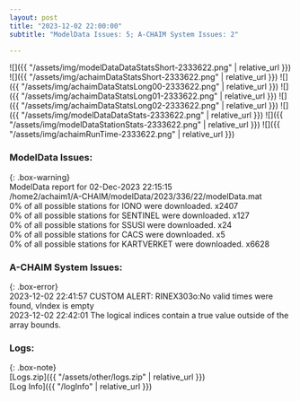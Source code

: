 ```yaml
---
layout: post
title: "2023-12-02 22:00:00"
subtitle: "ModelData Issues: 5; A-CHAIM System Issues: 2"

---
```


![]({{ "/assets/img/modelDataDataStatsShort-2333622.png" | relative_url }})
![]({{ "/assets/img/achaimDataStatsShort-2333622.png" | relative_url }})
![]({{ "/assets/img/achaimDataStatsLong00-2333622.png" | relative_url }})
![]({{ "/assets/img/achaimDataStatsLong01-2333622.png" | relative_url }})
![]({{ "/assets/img/achaimDataStatsLong02-2333622.png" | relative_url }})
![]({{ "/assets/img/modelDataDataStats-2333622.png" | relative_url }})
![]({{ "/assets/img/modelDataStationStats-2333622.png" | relative_url }})
![]({{ "/assets/img/achaimRunTime-2333622.png" | relative_url }})


### ModelData Issues:  
  
{: .box-warning}  
 ModelData report for 02-Dec-2023 22:15:15   
 /home2/achaim1/A-CHAIM/modelData/2023/336/22/modelData.mat   
 0% of all possible stations for IONO were downloaded. x2407   
 0% of all possible stations for SENTINEL were downloaded. x127   
 0% of all possible stations for SSUSI were downloaded. x24   
 0% of all possible stations for CACS were downloaded. x5   
 0% of all possible stations for KARTVERKET were downloaded. x6628   
  
### A-CHAIM System Issues:  
  
{: .box-error}  
2023-12-02 22:41:57 CUSTOM ALERT: RINEX303o:No valid times were found, vIndex is empty  
2023-12-02 22:42:01 The logical indices contain a true value outside of the array bounds.  

### Logs:  
  
{: .box-note}  
[Logs.zip]({{ "/assets/other/logs.zip" | relative_url }})  
[Log Info]({{ "/logInfo" | relative_url }})  
